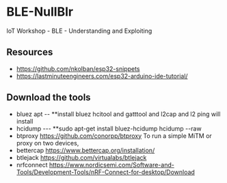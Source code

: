 # BLE-NullBlr
IoT Workshop - BLE - Understanding and Exploiting 



## Resources
- https://github.com/nkolban/esp32-snippets
- https://lastminuteengineers.com/esp32-arduino-ide-tutorial/

## Download the tools 
- bluez	apt  -- **install bluez	hcitool and gatttool and l2cap and l2 ping will install 
- hcidump 	--- **sudo apt-get install bluez-hcidump	hcidump --raw
- btproxy	https://github.com/conorpp/btproxy	To run a simple MiTM or proxy on two devices,
- bettercap	https://www.bettercap.org/installation/	
- btlejack	https://github.com/virtualabs/btlejack	
- nrfconnect https://www.nordicsemi.com/Software-and-Tools/Development-Tools/nRF-Connect-for-desktop/Download
